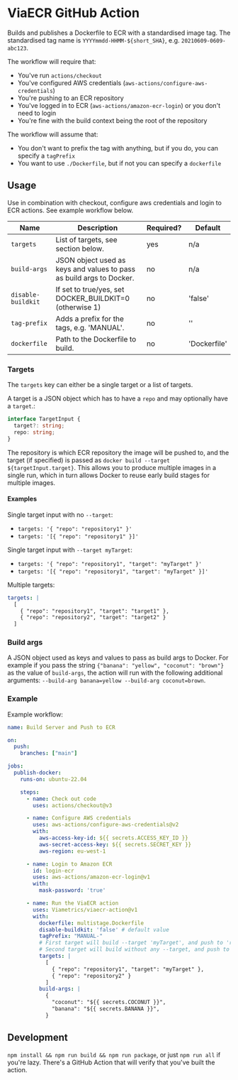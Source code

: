 # ViaECR GitHub Action
Builds and publishes a Dockerfile to ECR with a standardised image tag. The standardised tag name
is `YYYYmmdd-HHMM-${short_SHA}`, e.g. `20210609-0609-abc123`.

The workflow will require that:

- You've run `actions/checkout`
- You've configured AWS credentials (`aws-actions/configure-aws-credentials`)
- You're pushing to an ECR repository
- You've logged in to ECR (`aws-actions/amazon-ecr-login`) or you don't need to login
- You're fine with the build context being the root of the repository

The workflow will assume that:

- You don't want to prefix the tag with anything, but if you do, you can specify a `tagPrefix`
- You want to use `./Dockerfile`, but if not you can specify a `dockerfile`

## Usage
Use in combination with checkout, configure aws credentials and login to ECR actions.
See example workflow below.

| Name               | Description                                                          | Required? | Default      |
|--------------------|----------------------------------------------------------------------|-----------|--------------|
| `targets`          | List of targets, see section below.                                  | yes       | n/a          |
| `build-args`       | JSON object used as keys and values to pass as build args to Docker. | no        | n/a          |
| `disable-buildkit` | If set to true/yes, set DOCKER_BUILDKIT=0 (otherwise 1)              | no        | 'false'      |
| `tag-prefix`       | Adds a prefix for the tags, e.g. 'MANUAL'.                           | no        | ''           |
| `dockerfile`       | Path to the Dockerfile to build.                                     | no        | 'Dockerfile' |

### Targets
The `targets` key can either be a single target or a list of targets.

A target is a JSON object which has to have a `repo` and may optionally have a `target`.:
```ts
interface TargetInput {
  target?: string;
  repo: string;
}
```
The repository is which ECR repository the image will be pushed to, and the target (if specified) is passed as
`docker build --target ${targetInput.target}`. This allows you to produce multiple images in a single run, which
in turn allows Docker to reuse early build stages for multiple images.

#### Examples
Single target input with no `--target`:
 - `targets: '{ "repo": "repository1" }'`
 - `targets: '[{ "repo": "repository1" }]'`

Single target input with `--target myTarget`:
 - `targets: '{ "repo": "repository1", "target": "myTarget" }'`
 - `targets: '[{ "repo": "repository1", "target": "myTarget" }]'`

Multiple targets:
```yaml
targets: |
  [
    { "repo": "repository1", "target": "target1" },
    { "repo": "repository2", "target": "target2" }
  ]
```

### Build args
A JSON object used as keys and values to pass as build args to Docker. For example if you pass the string
`{"banana": "yellow", "coconut": "brown"}` as the value of `build-args`, the action will run with the following
additional arguments: `--build-arg banana=yellow --build-arg coconut=brown`.

### Example
Example workflow:

```yaml
name: Build Server and Push to ECR

on:
  push:
    branches: ["main"]

jobs:
  publish-docker:
    runs-on: ubuntu-22.04

    steps:
      - name: Check out code
        uses: actions/checkout@v3

      - name: Configure AWS credentials
        uses: aws-actions/configure-aws-credentials@v2
        with:
          aws-access-key-id: ${{ secrets.ACCESS_KEY_ID }}
          aws-secret-access-key: ${{ secrets.SECRET_KEY }}
          aws-region: eu-west-1

      - name: Login to Amazon ECR
        id: login-ecr
        uses: aws-actions/amazon-ecr-login@v1
        with:
          mask-password: 'true'

      - name: Run the ViaECR action
        uses: Viametrics/viaecr-action@v1
        with:
          dockerfile: multistage.Dockerfile
          disable-buildkit: 'false' # default value
          tagPrefix: "MANUAL-"
          # First target will build --target 'myTarget', and push to 'repository1'
          # Second target will build without any --target, and push to 'repository2'
          targets: |
            [
              { "repo": "repository1", "target": "myTarget" },
              { "repo": "repository2" }
            ]
          build-args: |
            {
              "coconut": "${{ secrets.COCONUT }}",
              "banana": "${{ secrets.BANANA }}",
            }
```

## Development
`npm install && npm run build && npm run package`, or just `npm run all` if you're lazy. There's
a GitHub Action that will verify that you've built the action.
